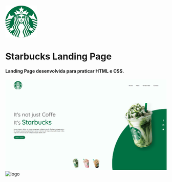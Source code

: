 ![logo](https://github.com/Brunomnolasco/Starbucks/blob/master/assets/toreadme/starbucks.png)

# Starbucks Landing Page

#### Landing Page desenvolvida para praticar HTML e CSS.

![logo](https://github.com/Brunomnolasco/Starbucks/blob/master/assets/toreadme/telapc.png)
![logo](path/to/file)
